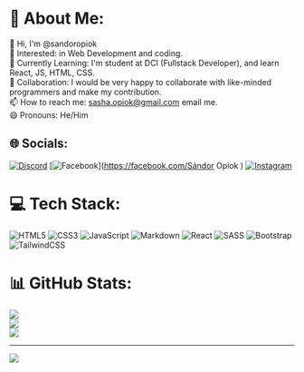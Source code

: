 # 💫 About Me:

👋 Hi, I'm @sandoropiok<br>👀 Interested: in Web Development and coding.<br>🌱 Currently Learning:  I'm student at DCI (Fullstack Developer), and learn React, JS, HTML, CSS.<br>💞️ Collaboration:  I would be very happy to collaborate with like-minded programmers and make my contribution.<br>📫 How to reach me:  sasha.opiok@gmail.com email me.<br>😄 Pronouns:  He/Him

## 🌐 Socials:
[![Discord](https://img.shields.io/badge/Discord-%237289DA.svg?logo=discord&logoColor=white)](https://discord.gg/0p10k#5620) [![Facebook](https://img.shields.io/badge/Facebook-%231877F2.svg?logo=Facebook&logoColor=white)](https://facebook.com/Sándor Opiok ) [![Instagram](https://img.shields.io/badge/Instagram-%23E4405F.svg?logo=Instagram&logoColor=white)](https://instagram.com/0pi0k) 

# 💻 Tech Stack:
![HTML5](https://img.shields.io/badge/html5-%23E34F26.svg?style=for-the-badge&logo=html5&logoColor=white) ![CSS3](https://img.shields.io/badge/css3-%231572B6.svg?style=for-the-badge&logo=css3&logoColor=white) ![JavaScript](https://img.shields.io/badge/javascript-%23323330.svg?style=for-the-badge&logo=javascript&logoColor=%23F7DF1E) ![Markdown](https://img.shields.io/badge/markdown-%23000000.svg?style=for-the-badge&logo=markdown&logoColor=white) ![React](https://img.shields.io/badge/react-%2320232a.svg?style=for-the-badge&logo=react&logoColor=%2361DAFB) ![SASS](https://img.shields.io/badge/SASS-hotpink.svg?style=for-the-badge&logo=SASS&logoColor=white) ![Bootstrap](https://img.shields.io/badge/bootstrap-%238511FA.svg?style=for-the-badge&logo=bootstrap&logoColor=white) ![TailwindCSS](https://img.shields.io/badge/tailwindcss-%2338B2AC.svg?style=for-the-badge&logo=tailwind-css&logoColor=white)
# 📊 GitHub Stats:
![](https://github-readme-stats.vercel.app/api?username=sandoropiok&theme=default&hide_border=false&include_all_commits=false&count_private=false)<br/>
![](https://github-readme-streak-stats.herokuapp.com/?user=sandoropiok&theme=default&hide_border=false)<br/>
![](https://github-readme-stats.vercel.app/api/top-langs/?username=sandoropiok&theme=default&hide_border=false&include_all_commits=false&count_private=false&layout=compact)

---
[![](https://visitcount.itsvg.in/api?id=sandoropiok&icon=2&color=12)](https://visitcount.itsvg.in)

<!-- Proudly created with GPRM ( https://gprm.itsvg.in ) -->
<!---
sandoropiok/sandoropiok is a ✨ special ✨ repository because its `README.md` (this file) appears on your GitHub profile.
You can click the Preview link to take a look at your changes.
--->
